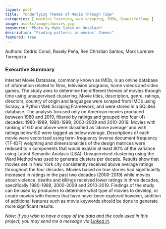 ```yaml
---
layout: post
title:  "Underlying Themes of Movie Through Time"
categories: [ machine learning, web scraping, IMDb, BeautifulSoup ]
image: assets/images/movies.jpg
imgsource: "Photo by Myke Simon on Unsplash"
description: "Finding patterns in movies' themes"
featured: true
---
```


Authors: Cedric Conol, Rosely Peña, Ren Christian Santos, Mark Lorenze Torregoza

### Executive Summary

Internet Movie Database, commonly known as IMDb, is an online database of information related to films, television programs, home videos and video games. The study aims to determine the different themes of movies through time using unsupervised clustering. Movie titles, description, genre, ratings, directors, country of origin and languages were scraped from IMDb using Scrapy, a Python Web Scraping Framework, and were stored in a SQLite3 database. The analysis focused only on American movies produced between 1980 and 2019, filtered by ratings and grouped into four (4) decades: 1980-1989, 1990-1999, 2000-2009 and 2010-2019. Movies with ranking of 6.0 and above were classified as ‘above average’ and with ratings below 6.0 were tagged as below average. Descriptions of each movie were vectorized using term-frequency inverse document frequency (TF-IDF) weighting and dimensionalities of the design matrices were reduced to n components that would explain at least 80% of the variance using Latent Semantic Analysis (LSA). Unsupervised clustering using the Ward Method was used to generate clusters per decade. Results show that movies set in New York city consistently received above average ratings throughout the four decades. Movies based on true stories had significantly increased in ratings in the past two decades (2000-2019) while movies about violence, deaths and killings received lower ratings in three decades, specifically 1980-1989, 2000-2009 and 2010-2019. Findings of the study can be used by producers to determine what type of movies to develop, or create movies with themes that have never been explored however, addition of additional features such as movie keywords should be done to generate more significant results.

*Note: If you wish to have a copy of the data and the code used in this project, you may send me a message via [Linked in](https://www.linkedin.com/in/conolcedric).*